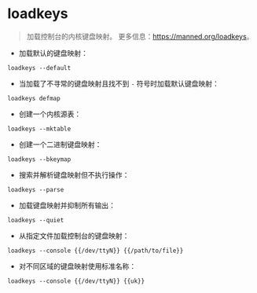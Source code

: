 # loadkeys

> 加载控制台的内核键盘映射。
> 更多信息：<https://manned.org/loadkeys>。

- 加载默认的键盘映射：

`loadkeys --default`

- 当加载了不寻常的键盘映射且找不到 `-` 符号时加载默认键盘映射：

`loadkeys defmap`

- 创建一个内核源表：

`loadkeys --mktable`

- 创建一个二进制键盘映射：

`loadkeys --bkeymap`

- 搜索并解析键盘映射但不执行操作：

`loadkeys --parse`

- 加载键盘映射并抑制所有输出：

`loadkeys --quiet`

- 从指定文件加载控制台的键盘映射：

`loadkeys --console {{/dev/ttyN}} {{/path/to/file}}`

- 对不同区域的键盘映射使用标准名称：

`loadkeys --console {{/dev/ttyN}} {{uk}}`